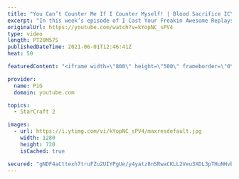```yaml
---
title: "You Can’t Counter Me If I Counter Myself! | Blood Sacrifice ICYFAR G2"
excerpt: "In this week’s episode of I Cast Your Freakin Awesome Replays (ICYFAR) players sent in their replays where they had to “sacrifice” a unit every minute.   NEW ICYFAR CHALLENGE: \"Pretend Proxy\" - Proxy your buildings but only to trick your opponent! Hide your production but just do a macro build, Show"
originalUrl: https://youtube.com/watch?v=kYopNC_sPV4
type: video
length: PT20M57S
publishedDateTime: 2021-06-01T12:46:41Z
heat: 50

featuredContent: "<iframe width=\"800\" height=\"500\" frameborder=\"0\" src=\"https://www.youtube.com/embed/kYopNC_sPV4\" allow=\"accelerometer; autoplay; encrypted-media; gyroscope; picture-in-picture\" allowfullscreen></iframe>"

provider:
  name: PiG
  domain: youtube.com

topics:
  - StarCraft 2

images:
  - url: https://i.ytimg.com/vi/kYopNC_sPV4/maxresdefault.jpg
    width: 1280
    height: 720
    isCached: true

secured: "gNDF4aCttexh7truFZu2UIYPgUe/y4yatz8nSRwaCKLL2Veu3XDL3pTHuNHvbVE6r3uDz4eU3MEwBIOQwcdJi2KJToHugM2SFl1ryRn3cJIerhcZKDKALomXgYHFqGeAy6T3SiVXlWjya2/14eqW3f/+PKTTgSfKIGiK6tfU87/FtPM1FA+OswFadzZ99QbX06bice7xTYPbk73qnNT1Xga7u/aj0Gq/XVgkkERBKfTNfpZvUqBzo2RuGGTYos4/RNjNSSp/1jFlCOSjahVYH3LLVsSVMJGRi9tZ+FMSm1580tRwXYCPqmCyTZNc2oom1NbRkGs//nFPTKWHNnrrND0HnKg/H8SNvk7iJDhP1F05oA2ie8z2f7jy246psIIc1CgtFKEN+yiYkTHeLzNUb/ve+pi18tZUrEXgOf901HQ=;fTi7jXXUDREP4YymKvYp8w=="
---
```


